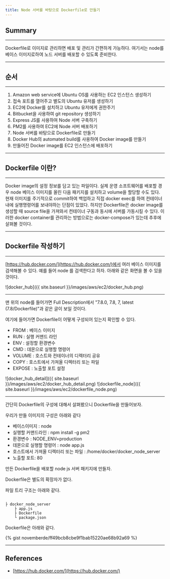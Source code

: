 ```yaml
---
title: Node 서버를 바탕으로 Dockerfile로 만들기
---
```


## Summary
---------------------
 Dockerfile로 이미지로 관리하면 배포 및 관리가 간편하게 가능하다.
 여기서는 node를 베이스 이미지로하여 노드 서버를 배포할 수 있도록 준비한다.

---------------------

## 순서
---------------------
1. Amazon web service에 Ubuntu OS를 사용하는 EC2 인스턴스 생성하기
1. 접속 포트를 열어주고 별도의 Ubuntu 유저를 생성하기
1. EC2에 Docker를 설치하고 Ubuntu 유저에게 권한주기
1. Bitbucket을 사용하여 git repository 생성하기
1. Express JS를 사용하여 Node 서버 구축하기
1. PM2를 사용하여 EC2에 Node 서버 배포하기
1. Node 서버를 바탕으로 Dockerfile로 만들기
1. Docker Hub의 automated build를 사용하여 Docker image를 만들기
1. 만들어진 Docker image를 EC2 인스턴스에 배포하기

---------------------

## Dockerfile 이란?
---------------------

 Docker image의 설정 정보를 담고 있는 파일이다. 
 실제 운영 소프트웨어를 배포할 경우 node 베이스 이미지를 올린 다음 패키지를 설치하고 volume을 할당할 수도 있다.
 현재 이미지를 주기적으로 commit하여 백업하고 직접 docker exec를 하여 컨테이너 내에 실행명령어를 보내야하는 단점이 있었다.
 하지만 Dockerfile은 docker image를 생성할 때 source file을 가져와서 컨테이너 구동과 동시에 서버를 가동시킬 수 있다.
 이러한 docker container를 관리하는 방법으로는 docker-compose가 있는데 추후에 살펴볼 것이다.

---------------------
## Dockerfile 작성하기
---------------------

[https://hub.docker.com/](https://hub.docker.com/)에서 여러 베이스 이미지를 검색해볼 수 있다.
예를 들어 node 를 검색한다고 하자. 아래와 같은 화면을 볼 수 있을 것이다.

![docker_hub]({{ site.baseurl }}/images/aws/ec2/docker_hub.png)

---------------------
맨 위의 node를 들어가면 Full Description에서 "7.8.0, 7.8, 7, latest (7.8/Dockerfile)"과 같은 글이 보일 것이다.

여기에 들어가면 Dockerfile이 어떻게 구성되어 있는지 확인할 수 있다.

- FROM : 베이스 이미지
- RUN : 실행 커맨드 라인
- ENV : 설정할 환경변수
- CMD : 데몬으로 실행할 명령어
- VOLUME : 호스트와 컨테이너의 디렉터리 공유
- COPY : 호스트에서 가져올 디렉터리 또는 파일
- EXPOSE : 노출할 포트 설정

![docker_hub_detail]({{ site.baseurl }}/images/aws/ec2/docker_hub_detail.png)
![dockerfile_node]({{ site.baseurl }}/images/aws/ec2/dockerfile_node.png)

---------------------

간단히 Dockerfile의 구성에 대해서 살펴봤으니 Dockerfile을 만들어보자.

우리가 만들 이미지의 구성은 아래와 같다
- 베이스이미지 : node
- 실행할 커맨드라인 : npm install -g pm2
- 환경변수 : NODE_ENV=production
- 데몬으로 실행할 명령어 : node app.js
- 호스트에서 가져올 디렉터리 또는 파일 : /home/docker/docker_node_server
- 노출할 포트: 80

만든 Dockerfile을 배포할 node js 서버 패키지에 만들자.

Dockerfile은 별도의 확장자가 없다.

파일 트리 구조는 아래와 같다.

```

├ docker_node_server
    ├ app.js
    ├ Dockerfile
    └ package.json

```
Dockerfile은 아래와 같다.

{% gist novemberde/ff49bcb8cbe9f1bab15220ae68b92a69 %}

---------------------
## References
- [https://hub.docker.com/](https://hub.docker.com/)


<!--- [https://www.docker.com/what-docker](https://www.docker.com/what-docker)
- [http://pyrasis.com/Docker/Docker-HOWTO](http://pyrasis.com/Docker/Docker-HOWTO)
- [https://www.slideshare.net/pyrasis/docker-docker-38286477](https://www.slideshare.net/pyrasis/docker-docker-38286477)
- [https://subicura.com/2017/01/19/docker-guide-for-beginners-1.html](https://subicura.com/2017/01/19/docker-guide-for-beginners-1.html)
- [https://docs.docker.com/engine/installation/linux/ubuntu/](https://docs.docker.com/engine/installation/linux/ubuntu/)
- [https://www.digitalocean.com/community/tutorials/how-to-install-and-use-docker-on-ubuntu-16-04](https://www.digitalocean.com/community/tutorials/how-to-install-and-use-docker-on-ubuntu-16-04)-->

<!--
# Samples

# Heading 1

## Heading 2

### Heading 3

#### Heading 4

##### Heading 5

###### Heading 6

### Body text

**Lorem ipsum dolor sit amet**, consectetur adipiscing elit. Quisque tempus nunc diam, non dignissim risus tincidunt a. Curabitur consequat justo vitae ipsum accumsan tempor. Quisque rhoncus eleifend ante vitae ultricies. Pellentesque suscipit nisl ut metus tincidunt, vulputate sodales dui commodo. Sed eget sapien varius, lacinia lectus nec, tempor dolor. Pellentesque sed mattis magna. Curabitur ut tristique turpis. Morbi sagittis dolor suscipit urna placerat, consectetur venenatis sapien viverra. Mauris vitae felis et sem venenatis cursus.


![Image]({{ site.baseurl }}/images/test.png)


Donec ornare turpis non ullamcorper pulvinar. *Integer ut mauris vehicula mauris posuere adipiscing.* Phasellus dictum cursus convallis. Sed dapibus laoreet porttitor.

### Blockquotes

> Fusce non eleifend nisi. Donec pharetra sed ipsum sit amet sollicitudin. Duis dolor ante, gravida varius neque eget, semper commodo libero. In euismod tempor lobortis. Nulla eget lectus nec enim mattis aliquet a sit amet est.

## List Types

### Lists

1. Item One
   1. sub one
   2. sub two
   3. sub three
2. Item Two

* Uno
* Dos
* Tres


## Table

| Tables        | Are           | Cool  |
| ------------- |:-------------:| -----:|
| col 3 is      | right-aligned | $1600 |
| col 2 is      | centered      |   $12 |
| zebra stripes | are neat      |    $1 |


## Code

{% highlight python %}
class node:
    def __init__(self, data, next=None):
        self.data = data
        self.next = next
{% endhighlight %}-->
